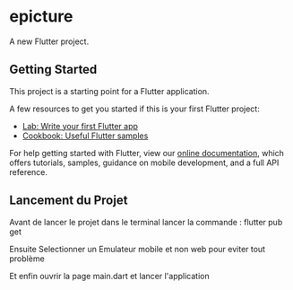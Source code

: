 # epicture

A new Flutter project.

## Getting Started

This project is a starting point for a Flutter application.

A few resources to get you started if this is your first Flutter project:

- [Lab: Write your first Flutter app](https://flutter.dev/docs/get-started/codelab)
- [Cookbook: Useful Flutter samples](https://flutter.dev/docs/cookbook)

For help getting started with Flutter, view our
[online documentation](https://flutter.dev/docs), which offers tutorials,
samples, guidance on mobile development, and a full API reference.

## Lancement du Projet

Avant de lancer le projet dans le terminal lancer la commande : flutter pub get

Ensuite Selectionner un Emulateur mobile et non web pour eviter tout problème

Et enfin ouvrir la page main.dart et lancer l'application
